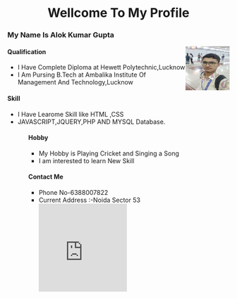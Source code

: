 
<center><h1>Wellcome To My Profile</h1></center>
<h3>My Name Is Alok Kumar Gupta</h3>          
<img src="IMG_20190701_161036.jpg" alt="image is not load" align="right" height="100" width="100">
<h4>Qualification</h4>
<ul>
<li>I Have Complete Diploma at Hewett Polytechnic,Lucknow</li>
<li>I Am Pursing B.Tech at Ambalika Institute Of Management And Technology,Lucknow</li>
</ul>
<h4>Skill</h4>
<ul>
<li>I Have Learome Skill like HTML ,CSS</li>
<li>JAVASCRIPT,JQUERY,PHP AND MYSQL Database.<br>
</li>
 <ul>
 <h4>Hobby</h4>
 <ul>
<li>My Hobby is Playing Cricket and Singing a Song</li>
<li>I am interested to learn New Skill</li>
</ul>
<h4>Contact Me</h4>
<ul><li>Phone No-6388007822</li>
<li>Current Address :-Noida Sector 53</li>
<iframe src="https://www.google.com/maps/embed?pb=!1m18!1m12!1m3!1d3503.2953056336396!2d77.3638102150354!3d28.590916482434206!2m3!1f0!2f0!3f0!3m2!1i1024!2i768!4f13.1!3m3!1m2!1s0x390ce59d5b20a84d%3A0x349f0f2106308cbe!2sUttarakhand%20Bhojnalaya!5e0!3m2!1sen!2sin!4v1663613044266!5m2!1sen!2sin" width="200" height="200" style="border:0;" allowfullscreen="" loading="lazy" referrerpolicy="no-referrer-when-downgrade"></iframe>
</ul>


